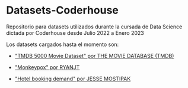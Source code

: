 # Datasets-Coderhouse
Repositorio para datasets utilizados durante la cursada de Data Science dictada por Coderhouse desde Julio 2022 a Enero 2023

Los datasets cargados hasta el momento son: 

- ["TMDB 5000 Movie Dataset" por THE MOVIE DATABASE (TMDB)](https://www.kaggle.com/datasets/tmdb/tmdb-movie-metadata)

- ["Monkeypox" por RYANJT](https://www.kaggle.com/datasets/ryanjt/monkeypox)

- ["Hotel booking demand" por JESSE MOSTIPAK](https://www.kaggle.com/datasets/jessemostipak/hotel-booking-demand)